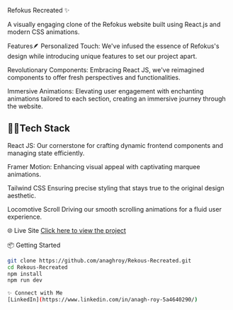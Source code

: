 Refokus Recreated ✨

A visually engaging clone of the Refokus website built using React.js and modern CSS animations.

Features🪶
Personalized Touch: We've infused the essence of Refokus's design while introducing unique features to set our project apart.

Revolutionary Components: Embracing React JS, we've reimagined components to offer fresh perspectives and functionalities.

Immersive Animations: Elevating user engagement with enchanting animations tailored to each section, creating an immersive journey through the website.

## 👨‍💻Tech Stack
React JS: Our cornerstone for crafting dynamic frontend components and managing state efficiently.

Framer Motion: Enhancing visual appeal with captivating marquee animations.

Tailwind CSS Ensuring precise styling that stays true to the original design aesthetic.

Locomotive Scroll Driving our smooth scrolling animations for a fluid user experience.

🌐 Live Site
[Click here to view the project](https://anaghroy.github.io/Rekous-Recreated/)

📦 Getting Started

```bash
git clone https://github.com/anaghroy/Rekous-Recreated.git
cd Rekous-Recreated
npm install
npm run dev

✨ Connect with Me
[LinkedIn](https://www.linkedin.com/in/anagh-roy-5a4640290/)
